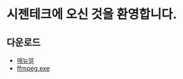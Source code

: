 # 시젠테크에 오신 것을 환영합니다.

## 다운로드
- [매뉴얼](https://cizentech-my.sharepoint.com/:b:/p/mason/EZm5lmQgAVpEsMh447Zg2lMBga-YJM1tdY_3DugnHwO_JQ?e=iID2c4)
- [ffmpeg.exe](https://cizentech-my.sharepoint.com/:u:/p/mason/EajRB085ff5CgRobxDNkaDcBdje9bcv-0dbT5cwxFDh62A?e=76LXdb)

